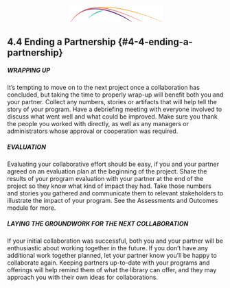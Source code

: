 <div style="text-align:center"><img src="/logo/Connectedlib-Logo-Graph.png"></div>

## 4.4 Ending a Partnership {#4-4-ending-a-partnership}

<h5>WRAPPING UP</h5>

It’s tempting to move on to the next project once a collaboration has concluded, but taking the time to properly wrap-up will benefit both you and your partner. Collect any numbers, stories or artifacts that will help tell the story of your program. Have a debriefing meeting with everyone involved to discuss what went well and what could be improved. Make sure you thank the people you worked with directly, as well as any managers or administrators whose approval or cooperation was required.

<h5>EVALUATION</h5>

Evaluating your collaborative effort should be easy, if you and your partner agreed on an evaluation plan at the beginning of the project. Share the results of your program evaluation with your partner at the end of the project so they know what kind of impact they had. Take those numbers and stories you gathered and communicate them to relevant stakeholders to illustrate the impact of your program. See the Assessments and Outcomes module for more.

<h5>LAYING THE GROUNDWORK FOR THE NEXT COLLABORATION</h5>

If your initial collaboration was successful, both you and your partner will be enthusiastic about working together in the future. If you don’t have any additional work together planned, let your partner know you’ll be happy to collaborate again. Keeping partners up-to-date with your programs and offerings will help remind them of what the library can offer, and they may approach you with their own ideas for collaborations.
